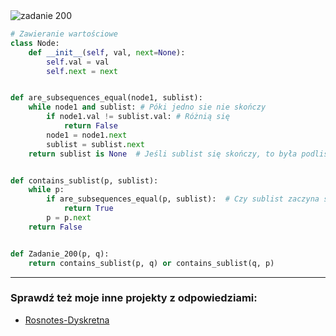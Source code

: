<picture>
  <source srcset="../../srt/zbior_zadan/200.png" media="(prefers-color-scheme: light)">
  <source srcset="../../srt/zbior_zadan/black_200.png" media="(prefers-color-scheme: dark)">
  <img src="../../srt/zbior_zadan/black_200.png" alt="zadanie 200">
</picture>

```python
# Zawieranie wartościowe
class Node:
    def __init__(self, val, next=None):
        self.val = val
        self.next = next


def are_subsequences_equal(node1, sublist):
    while node1 and sublist: # Póki jedno sie nie skończy
        if node1.val != sublist.val: # Różnią się
            return False
        node1 = node1.next
        sublist = sublist.next
    return sublist is None  # Jeśli sublist się skończy, to była podlistą.


def contains_sublist(p, sublist):
    while p:
        if are_subsequences_equal(p, sublist):  # Czy sublist zaczyna się w p
            return True
        p = p.next
    return False


def Zadanie_200(p, q):
    return contains_sublist(p, q) or contains_sublist(q, p)
```


---
### Sprawdź też moje inne projekty z odpowiedziami:
- [Rosnotes-Dyskretna](https://github.com/kamilGie/Rosnotes-Dyskretna)
